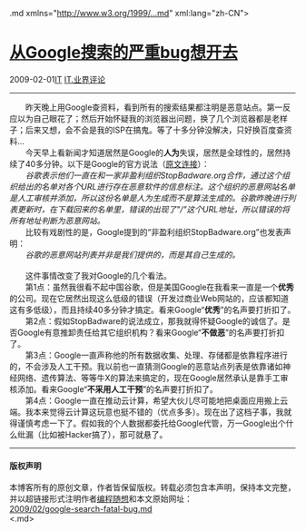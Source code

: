 <!DOCTYPE.md>
.md xmlns="http://www.w3.org/1999/...md" xml:lang="zh-CN">
<head>
<meta http-equiv="Content-Type" content="text.md; charset=utf-8" />
<meta name="generator" content="Python script by program.think@gmail.com" />
<meta name="provider" content="program-think.blogspot.com" />
<link type="text/css" rel="stylesheet" href="../../css/program-think.css" />
<title>从Google搜索的严重bug想开去 - 编程随想的博客</title>
</head>
<body>
<div id="main" style="width:100%;">
<h1><a href="../../index.md" title="回到首页">从Google搜索的严重bug想开去</a></h1>
<div class="post-info"><span class="date-header">2009-02-01</span><a href="../../tags/IT.md" class="tag">IT</a> <a href="../../tags/IT.E4B89AE7958CE8AF84E8AEBA.md" class="tag">IT.业界评论</a> </div>
<hr>
<div class="post">
　　昨天晚上用Google查资料，看到所有的搜索结果都注明是恶意站点。第一反应以为自己眼花了；然后开始怀疑我的浏览器出问题，换了几个浏览器都是老样子；后来又想，会不会是我的ISP在搞鬼。等了十多分钟没解决，只好换百度查资料...<!--program-think--><br />　　今天早上看新闻才知道居然是Google的<b>人为</b>失误，居然是全球性的，居然持续了40多分钟。以下是Google的官方说法（<a href="http://googleblog.blogspot.com/2009/01/this-site-may-harm-your-computer-on...md" target="_blank" rel="nofollow">原文连接</a>）：<br />　　<i>谷歌表示他们一直在和一家非盈利组织StopBadware.org合作，通过这个组织给出的名单对各个URL进行存在恶意软件的信息标注。这个组织的恶意网站名单是人工审核并添加，所以这份名单是人为生成而不是算法生成的。谷歌昨晚进行列表更新时，在下载回来的名单里，错误的出现了"/"这个URL地址，所以错误的将所有地址判断为恶意网站。</i><br />　　比较有戏剧性的是，Google提到的“非盈利组织StopBadware.org”也发表声明：<br />　　<i>谷歌的恶意网站列表并非是我们提供的，而是其自己生成的。</i><br /><br />　　这件事情改变了我对Google的几个看法。<br />　　第1点：虽然我很看不起中国谷歌，但是美国Google在我看来一直是一个<b>优秀</b>的公司。现在它居然出现这么低级的错误（开发过商业Web网站的，应该都知道这有多低级），而且持续40多分钟才搞定。看来Google“<b>优秀</b>”的名声要打折扣了。<br />　　第2点：假如StopBadware的说法成立，那我就得怀疑Google的诚信了。是否Google有意推卸责任给其它组织机构？看来Google“<b>不做恶</b>”的名声要打折扣了。<br />　　第3点：Google一直声称他的所有数据收集、处理、存储都是依靠程序进行的，不会涉及人工干预。我以前也一直猜测Google的恶意站点列表是依靠诸如神经网络、遗传算法、等等牛X的算法来搞定的，现在Google居然承认是靠手工审核添加。看来Google“<b>不采用人工干预</b>”的名声要打折扣了。<br />　　第4点：Google一直在推动云计算，希望大伙儿尽可能地把桌面应用搬上云端。我本来觉得云计算这玩意也挺不错的（优点多多）。现在出了这档子事，我就得谨慎考虑一下了。假如我的个人数据都委托给Google代管，万一Google出个什么纰漏（比如被Hacker搞了），那可就悬了。<div class="blogger-post-footer">
</div>
<hr>
<div class="copyright">
<h4>版权声明</h4>
本博客所有的原创文章，作者皆保留版权。转载必须包含本声明，保持本文完整，并以超链接形式注明作者<a href="mailto:program.think@gmail.com">编程随想</a>和本文原始网址：<br>
<a href="2009/02/google-search-fatal-bug.md">2009/02/google-search-fatal-bug.md</a>
</div>
</div>
</body>
<.md>

